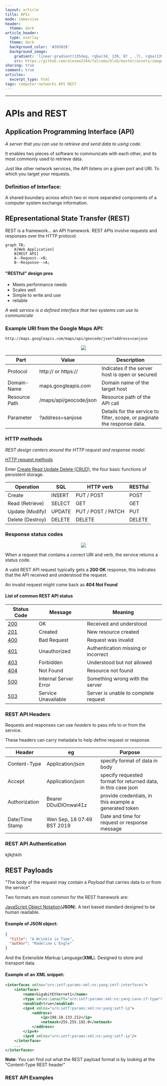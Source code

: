 ```yaml
---
layout: article
title: APIs 
mode: immersive
header:
  theme: dark
article_header:
  type: overlay
  theme: dark
  background_color: '#203028'
  background_image:
    gradient: 'linear-gradient(135deg, rgba(34, 139, 87 , .7), rgba(139, 34, 139, .5))'
    src: https://github.com/alexma2344/falcoma/blob/master/assets/images/radiohead.jpg?raw=true"
sharing: true
comment: true
articles:
  excerpt_type: html
tags: computer-networks API REST
---
```


<!--more-->

---

# APIs and REST

## Application Programming Interface (API)

*A server that you can use to retrieve and send data to using code.*

It enables two pieces of software to communicate with each other, and its most commonly used to retrieve data.

Just like other network services, the API listens on a given port and URI. To which you target your requests.


### Definition of Interface:

A shared boundary across which two or more separated components of a computer system exchange information.

## REpresentational State Transfer (REST)

REST is a framework... an API framework. REST APIs involve requests and responses over the HTTP protocol.

```mermaid
graph TB;
    A[Web Application]
    B[REST API]
    A--Request-->B;
    B--Response-->A;
```

<!--<img src="https://github.com/alexma2344/falcoma/blob/master/assets/images/rest-model.JPG?raw=true" align="center">-->

#### "RESTful" design pros
- Meets performance needs
- Scales well
- Simple to write and use
- reliable


*A web service is a defined interface that two systems can use to communicate*

### Example URI from the Google Maps API:

	http://maps.googleapis.com/maps/api/geocode/json?address=sanjose

<center><img src="https://github.com/alexma2344/falcoma/blob/master/assets/images/disection-of-REST.JPG?raw=true"></center>

Part | Value | Description
--------|------|------|
Protocol | http:// or https:// | Indicates if the server host is open or secured
Domain-Name | maps.googleapis.com | Domain name of the target host
Resource Path | /maps/api/geocode/json | Resource path of the API call
Parameter | ?address=sanjose | Details for the service to filter, scope, or paginate the response data.

### HTTP methods

*REST design centers around the HTTP request and response model.*

[HTTP request methods](https://developer.mozilla.org/en-US/docs/Web/HTTP/Methods)

Enter [Create Read Update Delete (CRUD)](https://en.wikipedia.org/wiki/Create,_read,_update_and_delete), the four basic functions of persistent storage.

Operation | SQL | HTTP verb | RESTful |
--------|------|------|------|
Create | INSERT| PUT / POST | POST |
Read (Retrieve) | SELECT | GET | GET |
Update (Modify) | UPDATE | PUT / POST / PATCH | PUT |
Delete (Destroy) | DELETE | DELETE | DELETE |

### Response status codes

<center><img src="https://github.com/alexma2344/falcoma/blob/master/assets/images/200-ok.JPG?raw=true"></center>

When a request that contains a correct URI and verb, the service returns a status code.

A valid REST API request typically gets a **200 OK** response, this indicates that the API received and understood the request.

An invalid request might come back as **404 Not Found**

#### List of common REST API status

Status Code | Message| Meaning
--------|------|------|
[200](https://developer.mozilla.org/en-US/docs/Web/HTTP/Status/200) | OK | Received and understood
[201](https://developer.mozilla.org/en-US/docs/Web/HTTP/Status/201) | Created | New resource created
[400](https://developer.mozilla.org/en-US/docs/Web/HTTP/Status/400) | Bad Request | Request was invalid
[401](https://developer.mozilla.org/en-US/docs/Web/HTTP/Status/401) | Unauthorized | Authentication missing or incorrect
[403](https://developer.mozilla.org/en-US/docs/Web/HTTP/Status/403) | Forbidden | Understood but not allowed
[404](https://developer.mozilla.org/en-US/docs/Web/HTTP/Status/404) | Not Found | Resource not found
[500](https://developer.mozilla.org/en-US/docs/Web/HTTP/Status/500) | Internal Server Error | Something wrong with the server
[503](https://developer.mozilla.org/en-US/docs/Web/HTTP/Status/503) | Service Unavailable | Server is unable to complete request

### REST API Headers

Requests and responses can use *headers* to pass info to or from the service.

These headers can carry metadata to help define request or response.

Header | eg | Purpose
-------|----|---------
Content-Type | Application/json | specify format of data in body
Accept | Application/json | specify requested format for returned data, in this case json
Authorization | Bearer DDuiDIOnwai41z | provide credentials, in this example a generated token
Date/Time Stamp | Wen Sep, 18 07:49 BST 2019 | Date and time for request or response message

### REST API Authentication

kjlkjhklh

## REST Payloads

"The body of the request may contain a *Payload* that carries data to or from the service".

Two formats are most common for the REST framework are:

[JavaScript Object Notation](http://www.json.org)(**JSON**). A text based standard designed to be human readable.

#### Example of JSON object:

```JSON
{
  "title": "A Wrinkle in Time",
  "author": "Madeline L'Engle"
}
```

And the Extensible Markup Language(**XML**). Designed to store and transport data.

#### Example of an XML snippet:

```XML
<interfaces xmlns="urn:ietf:params:xml:ns:yang:ietf-interfaces">
    <interface>
        <name>GigabitEthernet1</name>
        <type xmlns:ianaift="urn:ietf:params:xml:ns:yang:iana-if-type">ianaift:ethernetCsmacd</type>
        <enabled>true</enabled>
        <ipv4 xmlns="urn:ietf:params:xml:ns:yang:ietf-ip">
            <address>
                <ip>198.18.133.212</ip>
                <netmask>255.255.192.0</netmask>
            </address>
        </ipv4>
        <ipv6 xmlns="urn:ietf:params:xml:ns:yang:ietf-ip"/>
    </interface>
    ...
</interfaces>

```


**Note:** You can find out what the REST payload format is by looking at the "Content-Type REST header"


### REST API Examples

